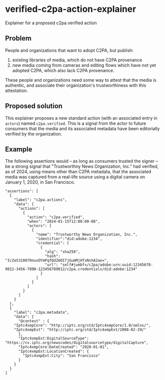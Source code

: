 # verified-c2pa-action-explainer
Explainer for a proposed c2pa.verified action

## Problem
People and organizations that want to adopt C2PA, but publish:

1. existing libraries of media, which do not have C2PA provenance
2. new media coming from cameras and editing flows which have not yet adopted C2PA, which also lack C2PA provenance.

These people and organizations need some way to attest that the media is authentic, and associate their organization's trustworthiness with this attestation.

## Proposed solution

This explainer proposes a new standard action (with an associated entry in `actors`) named `c2pa.verified`. This is a signal from the actor to future consumers that the media and its associated metadata have been editorially verified by the organization.

## Example

The following assertions would – as long as consumers trusted the signer – be a strong signal that "Trustworthny News Organization, Inc." had verified, as of 2024, using means other than C2PA metadata, that the associated media was captured from a real-life source using a digital camera on January 1, 2020, in San Francisco.

```
"assertions": [
  {
    "label": "c2pa.actions",
    "data": {
      "actions": [
        {
          "action": "c2pa.verified",
          "when": "2024-01-15T12:00:00-08",
          "actors": [
            {
              "name": "Trustworthy News Organization, Inc.",
              "identifier":"did:adobe:1234",
              "credential": [
                {
                  "alg": "sha256",
                  "hash": "IcZeS318070nuvDYmPqfQdZmOI7jGumMjHTxNshA2ao=",
                  "url": "self#jumbf=/c2pa/adobe:urn:uuid:12345678-9012-3456-7890-123456789012/c2pa.credentials/did:adobe:1234"
                }
              ]
            }
          ]
        }
      ]
    }
  },
  {
    "label": "c2pa.metadata",
    "data": {
      "@context" : {
	"Iptc4xmpCore": "http://iptc.org/std/Iptc4xmpCore/1.0/xmlns/",
	"Iptc4xmpExt": "http://iptc.org/std/Iptc4xmpExt/2008-02-29/"
      },
      "Iptc4xmpExt:DigitalSourceType": "https://cv.iptc.org/newscodes/digitalsourcetype/digitalCapture",
      "Iptc4xmpCore:DateCreated": "2020-01-01",
      "Iptc4xmpExt:LocationCreated": { 
        "Iptc4xmpExt:City": "San Francisco"
      }
    }
  }
]
```


